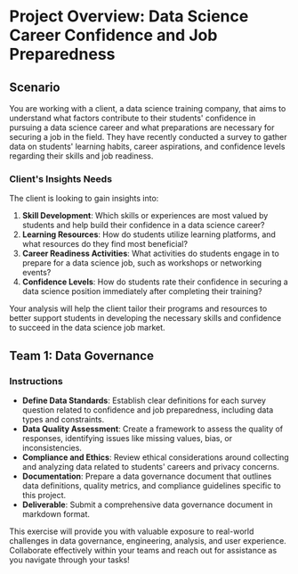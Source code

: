 # Project Overview: Data Science Career Confidence and Job Preparedness

## Scenario
You are working with a client, a data science training company, that aims to understand what factors contribute to their students' confidence in pursuing a data science career and what preparations are necessary for securing a job in the field. They have recently conducted a survey to gather data on students' learning habits, career aspirations, and confidence levels regarding their skills and job readiness.

### Client's Insights Needs
The client is looking to gain insights into:
1. **Skill Development**: Which skills or experiences are most valued by students and help build their confidence in a data science career?
2. **Learning Resources**: How do students utilize learning platforms, and what resources do they find most beneficial?
3. **Career Readiness Activities**: What activities do students engage in to prepare for a data science job, such as workshops or networking events?
4. **Confidence Levels**: How do students rate their confidence in securing a data science position immediately after completing their training?

Your analysis will help the client tailor their programs and resources to better support students in developing the necessary skills and confidence to succeed in the data science job market.

## Team 1: Data Governance
### Instructions
- **Define Data Standards**: Establish clear definitions for each survey question related to confidence and job preparedness, including data types and constraints.
- **Data Quality Assessment**: Create a framework to assess the quality of responses, identifying issues like missing values, bias, or inconsistencies.
- **Compliance and Ethics**: Review ethical considerations around collecting and analyzing data related to students' careers and privacy concerns.
- **Documentation**: Prepare a data governance document that outlines data definitions, quality metrics, and compliance guidelines specific to this project.
- **Deliverable**: Submit a comprehensive data governance document in markdown format.

This exercise will provide you with valuable exposure to real-world challenges in data governance, engineering, analysis, and user experience. Collaborate effectively within your teams and reach out for assistance as you navigate through your tasks!
